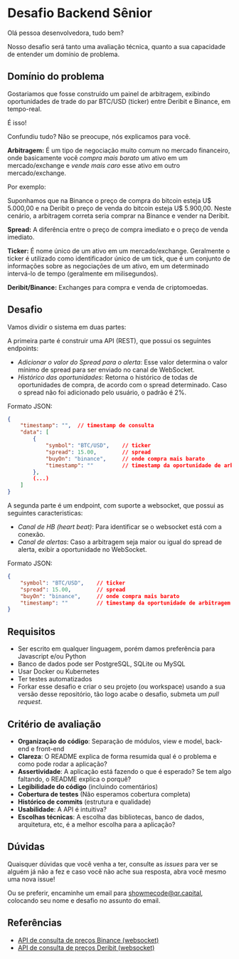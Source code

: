 # Desafio Backend Sênior

Olá pessoa desenvolvedora, tudo bem?

Nosso desafio será tanto uma avaliação técnica, quanto a sua capacidade de entender um domínio de problema.

## Domínio do problema

Gostariamos que fosse construído um painel de arbitragem, exibindo oportunidades de trade do par BTC/USD (ticker) entre Deribit e Binance, em tempo-real.

É isso!

Confundiu tudo? Não se preocupe, nós explicamos para você.

**Arbitragem:** É um tipo de negociação muito comum no mercado financeiro, onde basicamente você *compra mais barato* um ativo em um mercado/exchange e *vende mais caro* esse ativo em outro mercado/exchange.

Por exemplo:

Suponhamos que na Binance o preço de compra do bitcoin esteja U$ 5.000,00 e na Deribit o preço de venda do bitcoin esteja U$ 5.900,00. Neste cenário, a arbitragem correta seria comprar na Binance e vender na Deribit. 

**Spread:** A diferência entre o preço de compra imediato e o preço de venda imediato.

**Ticker:** É nome único de um ativo em um mercado/exchange. Geralmente o ticker é utilizado como identificador único de um tick, que é um conjunto de informações sobre as negociações de um ativo, em um determinado intervá-lo de tempo (geralmente em milisegundos).

**Deribit/Binance:** Exchanges para compra e venda de criptomoedas.

## Desafio

Vamos dividir o sistema em duas partes:

A primeira parte é construir uma API (REST), que possui os seguintes endpoints:

- *Adicionar o valor do Spread para o alerta*: Esse valor determina o valor mínimo de spread para ser enviado no canal de WebSocket.
- *Histórico das oportunidades*: Retorna o histórico de todas de oportunidades de compra, de acordo com o spread determinado. Caso o spread não foi adicionado pelo usuário, o padrão é 2%. 

Formato JSON:
```json
{
    "timestamp": "",  // timestamp de consulta
    "data": [
        {
            "symbol": "BTC/USD",    // ticker
            "spread": 15.00,        // spread
            "buyOn": "binance",     // onde compra mais barato
            "timestamp": ""         // timestamp da oportunidade de arbitragem
        },
        (...)
    ]
}
```

A segunda parte é um endpoint, com suporte a websocket, que possui as seguintes caracteristicas:

- *Canal de HB (heart beat)*: Para identificar se o websocket está com a conexão.
- *Canal de alertas*: Caso a arbitragem seja maior ou igual do spread de alerta, exibir a oportunidade no WebSocket. 

Formato JSON:
```json
{
    "symbol": "BTC/USD",    // ticker
    "spread": 15.00,        // spread
    "buyOn": "binance",     // onde compra mais barato
    "timestamp": ""         // timestamp da oportunidade de arbitragem
}
```

## Requisitos

- Ser escrito em qualquer linguagem, porém damos preferência para Javascript e/ou Python
- Banco de dados pode ser PostgreSQL, SQLite ou MySQL
- Usar Docker ou Kubernetes
- Ter testes automatizados
- Forkar esse desafio e criar o seu projeto (ou workspace) usando a sua versão desse repositório, tão logo acabe o desafio, submeta um _pull request_. 

## Critério de avaliação

-   **Organização do código**: Separação de módulos, view e model, back-end e front-end
-   **Clareza**: O README explica de forma resumida qual é o problema e como pode rodar a aplicação?
-   **Assertividade**: A aplicação está fazendo o que é esperado? Se tem algo faltando, o README explica o porquê?
-   **Legibilidade do código** (incluindo comentários)
-   **Cobertura de testes** (Não esperamos cobertura completa)
-   **Histórico de commits** (estrutura e qualidade)
-   **Usabilidade**: A API é intuitiva?
-   **Escolhas técnicas**: A escolha das bibliotecas, banco de dados, arquitetura, etc, é a melhor escolha para a aplicação?

## Dúvidas

Quaisquer dúvidas que você venha a ter, consulte as _issues_ para ver se alguém já não a fez e caso você não ache sua resposta, abra você mesmo uma nova issue!

Ou se preferir, encaminhe um email para <showmecode@qr.capital>, colocando seu nome e desafio no assunto do email.

## Referências
* [API de consulta de preços Binance (websocket)](https://binance-docs.github.io/apidocs/spot/en/#individual-symbol-book-ticker-streams)
* [API de consulta de preços Deribit (websocket)](https://docs.deribit.com/#public-get_order_book) 
